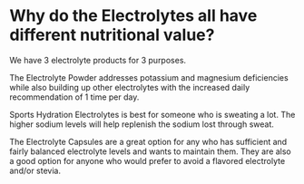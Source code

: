 # Why do the Electrolytes all have different nutritional value?

We have 3 electrolyte products for 3 purposes.  

The Electrolyte Powder addresses potassium and magnesium deficiencies while also building up other electrolytes with the increased daily recommendation of 1 time per day.  

Sports Hydration Electrolytes is best for someone who is sweating a lot.  The higher sodium levels will help replenish the sodium lost through sweat.  

The Electrolyte Capsules are a great option for any who has sufficient and fairly balanced electrolyte levels and wants to maintain them.  They are also a good option for anyone who would prefer to avoid a flavored electrolyte and/or stevia.